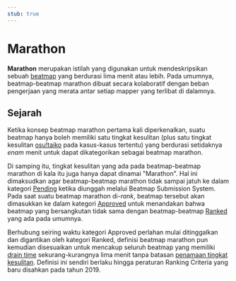 ```yaml
---
stub: true
---
```


# Marathon

**Marathon** merupakan istilah yang digunakan untuk mendeskripsikan sebuah [beatmap](/wiki/Beatmap) yang berdurasi lima menit atau lebih. Pada umumnya, beatmap-beatmap marathon dibuat secara kolaboratif dengan beban pengerjaan yang merata antar setiap mapper yang terlibat di dalamnya.

## Sejarah

Ketika konsep beatmap marathon pertama kali diperkenalkan, suatu beatmap hanya boleh memiliki satu tingkat kesulitan (plus satu tingkat kesulitan [osu!taiko](/wiki/Game_mode/osu!taiko) pada kasus-kasus tertentu) yang berdurasi setidaknya *enam* menit untuk dapat dikategorikan sebagai beatmap marathon.

Di samping itu, tingkat kesulitan yang ada pada beatmap-beatmap marathon di kala itu juga hanya dapat dinamai "Marathon". Hal ini dimaksudkan agar beatmap-beatmap marathon tidak sampai jatuh ke dalam kategori [Pending](/wiki/Beatmap/Category#work-in-progress-dan-pending) ketika diunggah melalui Beatmap Submission System. Pada saat suatu beatmap marathon di-*rank*, beatmap tersebut akan dimasukkan ke dalam kategori [Approved](/wiki/Beatmap/Category#approved) untuk menandakan bahwa beatmap yang bersangkutan tidak sama dengan beatmap-beatmap [Ranked](/wiki/Beatmap/Category#ranked) yang ada pada umumnya.

Berhubung seiring waktu kategori Approved perlahan mulai ditinggalkan dan digantikan oleh kategori Ranked, definisi beatmap marathon pun kemudian disesuaikan untuk mencakup seluruh beatmap yang memiliki [drain time](/wiki/Gameplay/Drain_time) sekurang-kurangnya lima menit tanpa batasan [penamaan tingkat kesulitan](/wiki/Ranking_Criteria/Difficulty_naming). Definisi ini sendiri berlaku hingga peraturan Ranking Criteria yang baru disahkan pada tahun 2019.
